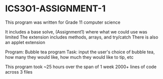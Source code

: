 # ICS3O1-ASSIGNMENT-1

This program was written for Grade 11 computer science

It includes a base solve, (Assignment1) where what we could use was limited
The extension includes methods, arrays, and try/catch
There is also an applet extension

Program: Bubble tea program
Task: input the user's choice of bubble tea, how many they would like, how much they would like to tip, etc

This program took ~25 hours over the span of 1 week
2000+ lines of code across 3 files
